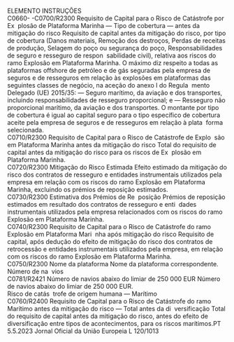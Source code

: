  
ELEMENTO  INSTRUÇÕES  
C0660- 
-C0700/R2300  Requisito de Capital para o 
Risco de Catástrofe por Ex ­
plosão de Plataforma Marinha 
—  Tipo de cobertura  — antes da 
mitigação do risco  Requisito de capital antes da mitigação do risco, por tipo de cobertura (Danos 
materiais, Remoção dos destroços, Perdas de receitas de produção, Selagem do 
poço ou segurança do poço, Responsabilidades de seguro e resseguro de respon ­
sabilidade civil), relativa aos riscos do ramo Explosão em Plataforma Marinha. 
O máximo diz respeito a todas as plataformas offshore de petróleo e de gás 
seguradas pela empresa de seguros e de resseguros em relação às explosões em 
plataformas das seguintes classes de negócio, na aceção do anexo I do Regula ­
mento Delegado (UE) 2015/35: 
— Seguro marítimo, da aviação e dos transportes, incluindo responsabilidades de 
resseguro proporcional; e 
— Resseguro não proporcional marítimo, da aviação e dos transportes. 
O montante por tipo de cobertura é igual ao capital seguro para o tipo específico 
de cobertura aceite pela empresa de seguros e de resseguros em relação à plata ­
forma selecionada.  
C0710/R2300  Requisito de Capital para o 
Risco de Catástrofe de Explo ­
são em Plataforma Marinha 
antes da mitigação do risco  Total do requisito de capital antes da mitigação do risco para os riscos de Ex ­
plosão em Plataforma Marinha.  
C0720/R2300  Mitigação do Risco Estimada  Efeito estimado da mitigação do risco dos contratos de resseguro e entidades 
instrumentais utilizados pela empresa em relação com os riscos do ramo Explosão 
em Plataforma Marinha, excluindo os prémios de reposição estimados.  
C0730/R2300  Estimativa dos Prémios de Re ­
posição  Prémios de reposição estimados em resultado dos contratos de resseguro e enti ­
dades instrumentais utilizados pela empresa relacionados com os riscos do ramo 
Explosão em Plataforma Marinha.  
C0740/R2300  Requisito de Capital para o 
Risco de Catástrofe do ramo 
Explosão em Plataforma Mari ­
nha após mitigação do risco  Requisito de capital, após dedução do efeito de mitigação do risco dos contratos 
de retrocessão e entidades instrumentais utilizados pela empresa, em relação com 
os riscos do ramo Explosão em Plataforma Marinha.  
C0750/R2300  Nome da plataforma  Nome da plataforma correspondente.  
Número de na ­
vios  
C0781/R2421  Número de navios abaixo do 
limiar de 250 000 EUR  Número de navios abaixo do limiar de 250 000 EUR.  
Risco de catás ­
trofe de origem 
humana — 
Marítimo  
C0760/R2400  Requisito de Capital para o 
Risco de Catástrofe do ramo 
Marítimo antes da mitigação 
do risco — Total antes da di ­
versificação  Total do requisito de capital antes da mitigação do risco, antes do efeito de 
diversificação entre tipos de acontecimentos, para os riscos marítimos.PT  5.5.2023 Jornal Oficial da União Europeia L 120/1013